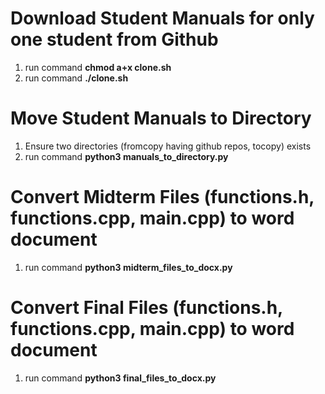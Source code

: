 # Download Student Manuals for only one student from Github
1. run command <b> chmod a+x clone.sh</b>
2. run command <b> ./clone.sh</b>

# Move Student Manuals to Directory
1. Ensure two directories (fromcopy having github repos, tocopy) exists
2. run command <b>python3 manuals_to_directory.py</b>

# Convert Midterm Files (functions.h, functions.cpp, main.cpp) to word document
1. run command <b> python3 midterm_files_to_docx.py</b>

# Convert Final Files (functions.h, functions.cpp, main.cpp) to word document
1. run command <b> python3 final_files_to_docx.py</b>
